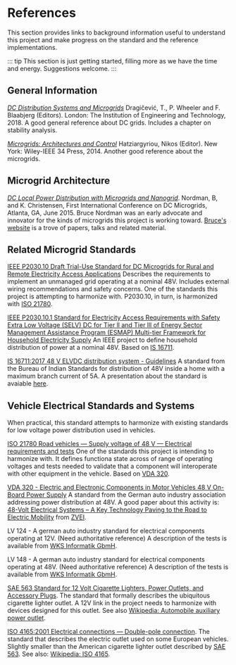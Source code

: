 # References
This section provides links to background information useful to understand this project and make progress on the standard and the reference implementations.

::: tip
This section is just getting started, filling more as we have the time and energy. Suggestions welcome.
:::


## General Information
[*DC Distribution Systems and Microgrids*](https://www.amazon.com/Distribution-Systems-Microgrids-Energy-Engineering/dp/1785613820) Dragičević, T., P. Wheeler and F. Blaabjerg (Editors). London: The Institution of Engineering and Technology, 2018. A good general reference about DC grids. Includes a chapter on stability analysis.

[*Microgrids: Architectures and Control*](https://ieeexplore.ieee.org/book/6685216) Hatziargyriou, Nikos (Editor). New York: Wiley-IEEE
34 Press, 2014. Another good reference about the microgrids.

## Microgrid Architecture
[*DC Local Power Distribution with Microgrids and Nanogrid*](https://drive.google.com/open?id=0B8B9XW6B7prlczMzOE1QWHFXNjA). Nordman, B, and K. Christensen, First International Conference on DC Microgrids, Atlanta, GA, June 2015. Bruce Nordman was an early advocate and innovator for the kinds of microgrids this project is working toward. [Bruce's website](http://nordman.lbl.gov/) is a trove of papers, talks and related material.

## Related Microgrid Standards
<a name="IEEEP2030.10"></a>[IEEE P2030.10 Draft Trial-Use Standard for DC Microgrids for Rural and Remote Electricity Access Applications](https://site.ieee.org/sagroups-2030-10/) Describes the requirements to implement an unmanaged grid operating at a nominal 48V. Includes external wiring recommendations and safety concerns. One of the standards this project is attempting to harmonize with. P2030.10, in turn, is harmonized with [ISO 21780](#ISO21780).

[IEEE P2030.10.1 Standard for Electricity Access Requirements with Safety Extra Low Voltage (SELV) DC for Tier ll and Tier lll of Energy Sector Management Assistance Program (ESMAP) Multi-tier Framework for Household Electricity Supply](https://standards.ieee.org/project/2030_10_1.html) An IEEE project to define household distribution of power at a nominal 48V. Based on [IS 16711](#IS16711).

<a name="IS16711"></a>[IS 16711:2017 48 V ELVDC distribution system - Guidelines](https://www.services.bis.gov.in:8071/php/BIS/bisconnect/pow/is_details?IDS=MjI3MTI%3D) A standard from the Bureau of Indian Standards for distribution of 48V inside a home with a maximum branch current of 5A. A presentation about the standard is avaiable [here](https://bis.org.in/other/ETD_SC/ETD_SC_Presentation_8.pdf).

## Vehicle Electrical Standards and Systems
When practical, this standard attempts to harmonize with existing standards for low voltage power distribution used in vehicles.

<a name="ISO21780"></a>[ISO 21780 Road vehicles — Supply voltage of 48 V — Electrical requirements and tests](https://www.iso.org/standard/71607.html) One of the standards this project is intending to harmonize with. It defines functiona state across of range of operating voltages and tests needed to validate that a component will interoperate with other equipment in the vehicle. Based on [VDA 320](#VDA320).

<a name="VDA320"></a>[VDA 320 - Electric and Electronic Components in Motor Vehicles 48 V On-Board Power Supply](https://www.vda.de/en/services/Publications/vda-320---components-for-the-development-of-48-v-on-board-power-supply.html) A standard from the German auto industry association addressing power distribution at 48V. A good paper about this activity is: [48-Volt Electrical Systems – A Key Technology Paving to the Road to Electric Mobility](https://www.zvei.org/fileadmin/user_upload/Presse_und_Medien/Publikationen/2016/april/48-Volt_Electrical_Systems_-_A_Key_Technology_Paving_the_Road_to_Electric_Mobility/48-Volt-Electrical-Systems-Electric-Mobility-engl-2016.pdf) from [ZVEI](https://www.zvei.org/).

LV 124 - A german auto industry standard for electrical components operating at 12V. (Need authoritative reference) A description of the tests is available from [WKS Informatik GbmH](http://www.wks-informatik.de/wp-content/uploads/DocumentDownloads/June2017/LV124_LV148_WKSInformatikSolutions.pdf).

LV 148 - A german auto industry standard for electrical components operating at 48V. (Need authoritative reference) A description of the tests is available from [WKS Informatik GbmH](http://www.wks-informatik.de/wp-content/uploads/DocumentDownloads/June2017/LV124_LV148_WKSInformatikSolutions.pdf).

<a name="SAE563"></a>[SAE 563 Standard for 12 Volt Cigarette Lighters, Power Outlets, and Accessory Plugs](https://www.sae.org/standards/content/j563_200902/). The standard that formally describes the ubiquitous cigarette lighter outlet. A 12V link in the project needs to harmonize with devices designed for this outlet. See also [Wikipedia: Automobile auxiliary power outlet](https://en.wikipedia.org/wiki/Automobile_auxiliary_power_outlet).

<a name="ISO4165"></a>[ISO 4165:2001 Electrical connections — Double-pole connection](https://www.iso.org/standard/33321.html). The standard that describes the electric outlet used on some European vehicles. Slightly smaller than the American cigarette lighter outlet described by [SAE 563](#SAE563). See also: [Wikipedia: ISO 4165](https://en.wikipedia.org/wiki/ISO_4165).
